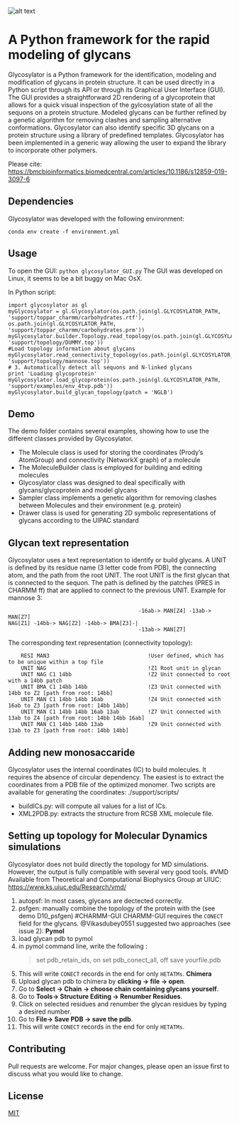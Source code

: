 ![alt text](./icons/glycosylator_logo.png)
# A Python framework for the rapid modeling of glycans
Glycosylator is a Python framework for the identification, modeling and
modification of glycans in protein structure. It can be used directly in a Python script
through its API or through its Graphical User Interface (GUI). The GUI provides a
straightforward 2D rendering of a glycoprotein that allows for a quick visual inspection of
the gylcosylation state of all the sequons on a protein structure. Modeled glycans can
be further refined by a genetic algorithm for removing clashes and sampling alternative
conformations. Glycosylator can also identify specific 3D glycans on a protein structure
using a library of predefined templates.
Glycosylator has been implemented in a generic way allowing the user to expand the library to incorporate other polymers.

Please cite:
https://bmcbioinformatics.biomedcentral.com/articles/10.1186/s12859-019-3097-6

## Dependencies
Glycosylator was developed with the following environment:
```
conda env create -f environment.yml
```
## Usage 
To open the GUI:
```python glycosylator_GUI.py```
The GUI was developed on Linux, it seems to be a bit buggy on Mac OsX.

In Python script:
```
import glycosylator as gl
myGlycosylator = gl.Glycosylator(os.path.join(gl.GLYCOSYLATOR_PATH, 'support/toppar_charmm/carbohydrates.rtf'), os.path.join(gl.GLYCOSYLATOR_PATH, 'support/toppar_charmm/carbohydrates.prm'))
myGlycosylator.builder.Topology.read_topology(os.path.join(gl.GLYCOSYLATOR_PATH, 'support/topology/DUMMY.top'))
#Load topology information about glycans
myGlycosylator.read_connectivity_topology(os.path.join(gl.GLYCOSYLATOR_PATH, 'support/topology/mannose.top'))
# 3. Automatically detect all sequons and N-linked glycans
print 'Loading glycoprotein'
myGlycosylator.load_glycoprotein(os.path.join(gl.GLYCOSYLATOR_PATH, 'support/examples/env_4tvp.pdb'))
myGlycosylator.build_glycan_topology(patch = 'NGLB')
```

## Demo
The demo folder contains several examples, showing how to use the different classes provided by Glycosylator.

- The Molecule class is used for storing the coordinates (Prody’s AtomGroup) and
connectivity (NetworkX graph) of a molecule
- The MoleculeBuilder class is employed for building and editing molecules
- Glycosylator class was designed to deal specifically with glycans/glycoprotein and model glycans
- Sampler class implements a genetic algorithm for removing clashes between Molecules and their environment (e.g. protein)
- Drawer class is used for generating 2D symbolic representations of glycans according to the UIPAC standard

## Glycan text representation
Glycosylator uses a text representation to identify or build glycans.
A UNIT is defined by its residue name (3 letter code from PDB), the connecting atom, and the path from the root UNIT. The root UNIT is the first glycan that is connected to the sequon.
The path is defined by the patches (PRES in CHARMM ff) that are applied to connect to the previous UNIT.
Example for mannose 3:
```
                                         -16ab-> MAN[Z4] -13ab-> MAN[Z7]
NAG[Z1] -14bb-> NAG[Z2] -14bb-> BMA[Z3]-|
                                         -13ab-> MAN[Z7]    
```    
The corresponding text representation (connectivity topology):
```
    RESI MAN3                               !User defined, which has to be unique within a top file
    UNIT NAG                                !Z1 Root unit in glycan
    UNIT NAG C1 14bb                        !Z2 Unit connected to root with a 14bb patch
    UNIT BMA C1 14bb 14bb                   !Z3 Unit connected with 14bb to Z2 [path from root: 14bb]
    UNIT MAN C1 14bb 14bb 16ab              !Z4 Unit connected with 16ab to Z3 [path from root: 14bb 14bb]
    UNIT MAN C1 14bb 14bb 16ab 13ab         !Z7 Unit connected with 13ab to Z4 [path from root: 14bb 14bb 16ab]
    UNIT MAN C1 14bb 14bb 13ab              !Z9 Unit connected with 13ab to Z3 [path from root: 14bb 14bb]
```
## Adding new monosaccaride
Glycosylator uses the internal coordinates (IC) to build molecules. It requires the absence of circular dependency.
The easiest is to extract the coordinates from a PDB file of the optimized monomer. 
Two scripts are available for generating the coordinates: ./support/scripts/
 - buildICs.py: will compute all values for a list of ICs.
 - XML2PDB.py: extracts the structure from RCSB XML molecule file. 

## Setting up topology for Molecular Dynamics simulations
Glycosylator does not build directly the topology for MD simulations. However, the output is fully compatible with several very good tools.
#VMD
Available from Theoretical and Computational Biophysics Group at UIUC: https://www.ks.uiuc.edu/Research/vmd/
1. autopsf: In most cases, glycans are dectected correctly. 
2. psfgen: manually combine the topology of the protein with the (see demo D10_psfgen)
#CHARMM-GUI
CHARMM-GUI requires the `CONECT` field for the glycans. @Vikasdubey0551 suggested two approaches (see issue 2):
**Pymol**
1. load glycan pdb to pymol
2. in pymol command line, write the following :
    > set pdb_retain_ids, on
    > set pdb_conect_all, off
    > save yourfile.pdb
3. This will write `CONECT` records in the end for only `HETATMs`.
**Chimera**  
1. Upload glycan pdb to chimera by **clicking -> file -> open**.
2.  Go to **Select -> Chain -> choose chain containing glycans yourself**.
3. Go to **Tools-> Structure Editing -> Renumber Residues**.
4. Click on selected residues and renumber the glycan residues by typing a desired number.
5. Go to **File-> Save PDB -> save the pdb**.
6. This will write `CONECT` records in the end for only `HETATMs`.

## Contributing
Pull requests are welcome. For major changes, please open an issue first to discuss what you would like to change.

## License
[MIT](https://choosealicense.com/licenses/mit/)
